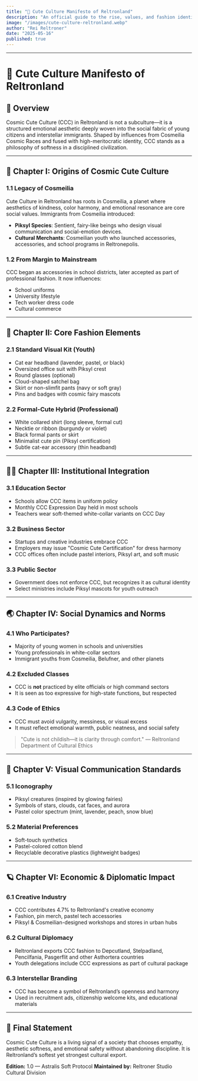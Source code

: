 ```yaml
---
title: "🎀 Cute Culture Manifesto of Reltronland"
description: "An official guide to the rise, values, and fashion identity of Cosmic Cute Culture in Reltronland, shaped by meritocracy, interplanetary youth, and the legacy of Cosmeilia."
image: "/images/cute-culture-reltronland.webp"
author: "Rei Reltroner"
date: "2025-05-16"
published: true
---
```


---

# 🎀 Cute Culture Manifesto of Reltronland

## 🌸 Overview

Cosmic Cute Culture (CCC) in Reltronland is not a subculture—it is a structured emotional aesthetic deeply woven into the social fabric of young citizens and interstellar immigrants. Shaped by influences from Cosmeilia Cosmic Races and fused with high-meritocratic identity, CCC stands as a philosophy of softness in a disciplined civilization.

---

## 🧬 Chapter I: Origins of Cosmic Cute Culture

### 1.1 Legacy of Cosmeilia

Cute Culture in Reltronland has roots in Cosmeilia, a planet where aesthetics of kindness, color harmony, and emotional resonance are core social values. Immigrants from Cosmeilia introduced:

* **Piksyl Species**: Sentient, fairy-like beings who design visual communication and social-emotion devices.
* **Cultural Merchants**: Cosmeilian youth who launched accessories, accessories, and school programs in Reltronepolis.

### 1.2 From Margin to Mainstream

CCC began as accessories in school districts, later accepted as part of professional fashion. It now influences:

* School uniforms
* University lifestyle
* Tech worker dress code
* Cultural commerce

---

## 💼 Chapter II: Core Fashion Elements

### 2.1 Standard Visual Kit (Youth)

* Cat ear headband (lavender, pastel, or black)
* Oversized office suit with Piksyl crest
* Round glasses (optional)
* Cloud-shaped satchel bag
* Skirt or non-slimfit pants (navy or soft gray)
* Pins and badges with cosmic fairy mascots

### 2.2 Formal-Cute Hybrid (Professional)

* White collared shirt (long sleeve, formal cut)
* Necktie or ribbon (burgundy or violet)
* Black formal pants or skirt
* Minimalist cute pin (Piksyl certification)
* Subtle cat-ear accessory (thin headband)

---

## 🧑‍🏫 Chapter III: Institutional Integration

### 3.1 Education Sector

* Schools allow CCC items in uniform policy
* Monthly CCC Expression Day held in most schools
* Teachers wear soft-themed white-collar variants on CCC Day

### 3.2 Business Sector

* Startups and creative industries embrace CCC
* Employers may issue "Cosmic Cute Certification" for dress harmony
* CCC offices often include pastel interiors, Piksyl art, and soft music

### 3.3 Public Sector

* Government does not enforce CCC, but recognizes it as cultural identity
* Select ministries include Piksyl mascots for youth outreach

---

## 🌏 Chapter IV: Social Dynamics and Norms

### 4.1 Who Participates?

* Majority of young women in schools and universities
* Young professionals in white-collar sectors
* Immigrant youths from Cosmeilia, Belufner, and other planets

### 4.2 Excluded Classes

* CCC is **not** practiced by elite officials or high command sectors
* It is seen as too expressive for high-state functions, but respected

### 4.3 Code of Ethics

* CCC must avoid vulgarity, messiness, or visual excess
* It must reflect emotional warmth, public neatness, and social safety

> "Cute is not childish—it is clarity through comfort."
> — Reltronland Department of Cultural Ethics

---

## 🌈 Chapter V: Visual Communication Standards

### 5.1 Iconography

* Piksyl creatures (inspired by glowing fairies)
* Symbols of stars, clouds, cat faces, and aurora
* Pastel color spectrum (mint, lavender, peach, snow blue)

### 5.2 Material Preferences

* Soft-touch synthetics
* Pastel-colored cotton blend
* Recyclable decorative plastics (lightweight badges)

---

## 🪐 Chapter VI: Economic & Diplomatic Impact

### 6.1 Creative Industry

* CCC contributes 4.7% to Reltronland's creative economy
* Fashion, pin merch, pastel tech accessories
* Piksyl & Cosmeilian-designed workshops and stores in urban hubs

### 6.2 Cultural Diplomacy

* Reltronland exports CCC fashion to Depcutland, Stelpadland, Pencilfania, Pasgerflit and other Asthortera countries
* Youth delegations include CCC expressions as part of cultural package

### 6.3 Interstellar Branding

* CCC has become a symbol of Reltronland’s openness and harmony
* Used in recruitment ads, citizenship welcome kits, and educational materials

---

## 🌟 Final Statement

Cosmic Cute Culture is a living signal of a society that chooses empathy, aesthetic softness, and emotional safety without abandoning discipline. It is Reltronland’s softest yet strongest cultural export.

**Edition:** 1.0 — Astralis Soft Protocol
**Maintained by:** Reltroner Studio Cultural Division
